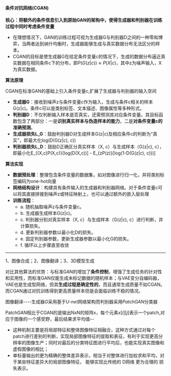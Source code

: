 #### 条件对抗网络(CGAN)

**核心：将额外的条件信息引入到原始GAN的架构中，使得生成器和判别器在训练过程中同时考虑条件变量**

- 在理想情况下，GAN的训练过程可视为生成器G与判别器D之间的一种零和博弈，当两者达到纳什均衡时，生成器能够生成与真实数据分布无法区分的样本。
- CGAN的目标是使生成器G在给定条件变量c的情况下，生成的数据分布逼近真实数据在相同条件c下的分布，即$P(G(z|c))\approx P(X|c)$，其中z为噪声输入，X为真实数据。

**算法原理**

CGAN在标准GAN的基础上引入条件变量c,扩展了生成器与判别器的输入空间

- **生成器G**：接收到噪声z与条件变量c作为输入，生成与条件c相关的样本G(z|c)。条件c可以是类别标签、文本描述、图像属性等多种形式。
- **判别器D**：不仅判断输入样本是否真实，还需预测其对应条件变量。其目标函数包含了两部分：一是**识别真实样本与伪造样本的能力**，二是**对条件变量c的准确预测**。
- **生成器损失L_G**：鼓励判别器D对生成样本G(z|c)及相应条件c的判断为“真实”，即最大化log(D(G(z|c), c))
- **判别器损失L_D**：鼓励D正确区分真实样本（X, c）与生成样本（G(z|c), c），即最小化E_{(X,c)P(X,c)}[log(D(X,c))] - E_{zP(z)}[log(1-D(G(z|c), c)))]

**算法实现**

- **数据预处理**：整理包含条件变量的数据集，如对图像进行归一化，并将类别标签编码为one-hot向量
- **网络结构设计**：构建具有条件输入的生成器和判别器网络。对于条件变量c可以将其直接拼接到噪声z或特征映射上，也可以通过额外的嵌入层处理
- **训练流程**：
  - a. 随机抽取噪声z与条件变量c。 
  - b. 生成器生成样本G(z|c)。 
  - c. 判别器分别对真实样本（X, c）与生成样本（G(z|c), c）进行判断，并计算损失。 
  - d. 更新判别器参数以最小化D的损失。 
  - e. 固定判别器参数，更新生成器参数以最小化G的损失。 
  - f. 循环以上步骤直至收敛

---

1、图像合成；2、图像翻译；3、3D模型生成

对比其他算法的优势：与标准GAN的增加了**条件控制**，增强了生成任务的针对性和实用性，而标准GAN仅能生成未标记数据的随机样本；与VAE变分自编码器，VAE也是生成型网络，但其**生成过程是确定性的**，而且通常生成质量不如CGAN。而CGAN通过对抗训练得到更高质量样本但是会面临训练不稳的情况。

图像翻译----生成器*G*采用基于*U-net*网络架构而判别器采用*PatchGAN*分类器

PatchGAN相比于CGAN的是输出NxN的矩阵x，每个元素$x[i][j]$表示一个patch,对应于图像的一个感受野，最后结果求平均值--

- 这种机制主要是将局部特征和整体图像特征相融合，这种方式通过对每个patch进行差别的判断，实现局部图像特征的提取和表征，有利于实现更高分辨率的图像生产；同时对最后的分类特征图进行平均后，也能实现真实图像和虚假图像的相比；
- 单标量输出的更为精确的整体差异表示，相当于对整体进行加权求和平均，对于某些特征差异大的局部图像特征， 能够实现比传统的 D网络 更为合理的 损失表示。